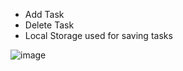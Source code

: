 - Add Task
- Delete Task
- Local Storage used for saving tasks


![image](https://drive.google.com/uc?id=1mg_yAqlcx6_oZUJDNK31GXqQL5jNCDh1)

